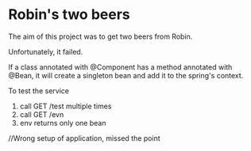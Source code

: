 # Robin's two beers

The aim of this project was to get two beers from Robin.

Unfortunately, it failed.

If a class annotated with @Component has a method annotated with @Bean, it will create a singleton bean and add it to the spring's context.

To test the service
1. call GET /test multiple times
2. call GET /evn
3. env returns only one bean 

//Wrong setup of application, missed the point

